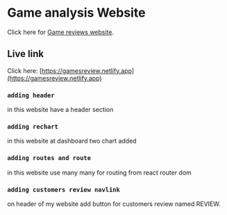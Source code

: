 # Game analysis Website

Click here for [Game reviews website](https://gamereview.netlify.app).

## Live link

Click here: [https://gamesreview.netlify.app](https://gamesreview.netlify.app)


### `adding header`
in this website have a header section
### `adding rechart`
in this website at dashboard two chart added
### `adding routes and route`
in this website use many many for routing from react router dom
### `adding customers review navlink`
on header of my website add button for customers review named REVIEW.